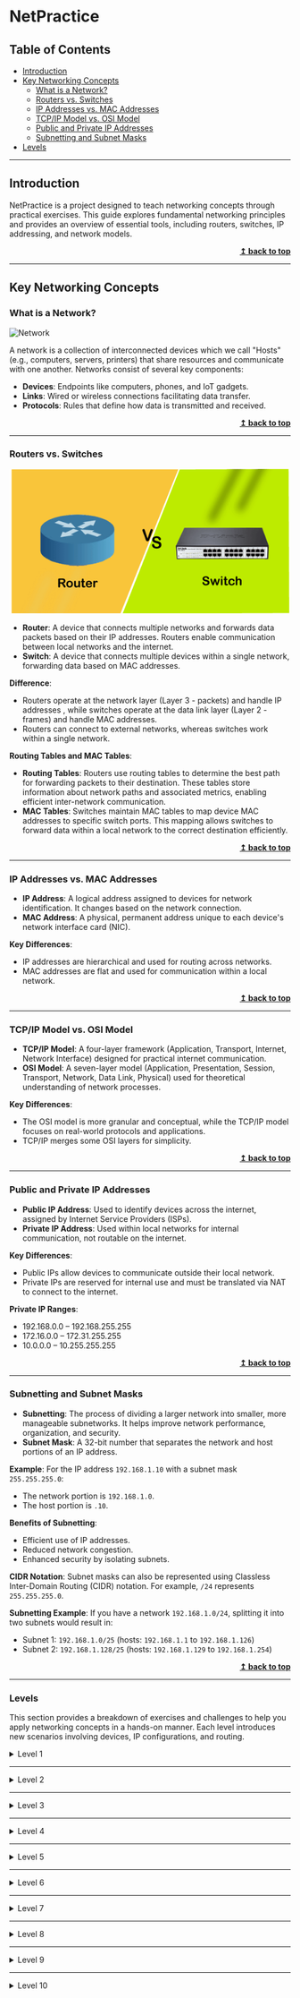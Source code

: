 # NetPractice


<div id="top"></div>

## Table of Contents

- [Introduction](#introduction)
- [Key Networking Concepts](#key-networking-concepts)
  - [What is a Network?](#what-is-a-network)
  - [Routers vs. Switches](#routers-vs-switches)
  - [IP Addresses vs. MAC Addresses](#ip-addresses-vs-mac-addresses)
  - [TCP/IP Model vs. OSI Model](#tcpip-model-vs-osi-model)
  - [Public and Private IP Addresses](#public-and-private-ip-addresses)
  - [Subnetting and Subnet Masks](#subnetting-and-subnet-masks)
- [Levels](#levels)

---

## Introduction

NetPractice is a project designed to teach networking concepts through practical exercises. This guide explores fundamental networking principles and provides an overview of essential tools, including routers, switches, IP addressing, and network models.

<div align="right">
  <b><a href="#top">↥ back to top</a></b>
</div>

---

## Key Networking Concepts

### What is a Network?

![Network](img/network.svg)

A network is a collection of interconnected devices which we call "Hosts" (e.g., computers, servers, printers) that share resources and communicate with one another. Networks consist of several key components:

- **Devices**: Endpoints like computers, phones, and IoT gadgets.
- **Links**: Wired or wireless connections facilitating data transfer.
- **Protocols**: Rules that define how data is transmitted and received.

<div align="right">
  <b><a href="#top">↥ back to top</a></b>
</div>

---

### Routers vs. Switches

![router-vs-switch](img/router-vs-switch.png)

- **Router**: A device that connects multiple networks and forwards data packets based on their IP addresses. Routers enable communication between local networks and the internet.
- **Switch**: A device that connects multiple devices within a single network, forwarding data based on MAC addresses.

**Difference**:
- Routers operate at the network layer (Layer 3 - packets) and handle IP addresses , while switches operate at the data link layer (Layer 2 - frames) and handle MAC addresses.
- Routers can connect to external networks, whereas switches work within a single network.

**Routing Tables and MAC Tables**:
- **Routing Tables**: Routers use routing tables to determine the best path for forwarding packets to their destination. These tables store information about network paths and associated metrics, enabling efficient inter-network communication.
- **MAC Tables**: Switches maintain MAC tables to map device MAC addresses to specific switch ports. This mapping allows switches to forward data within a local network to the correct destination efficiently.

<div align="right">
  <b><a href="#top">↥ back to top</a></b>
</div>

---

### IP Addresses vs. MAC Addresses

- **IP Address**: A logical address assigned to devices for network identification. It changes based on the network connection.
- **MAC Address**: A physical, permanent address unique to each device's network interface card (NIC).

**Key Differences**:
- IP addresses are hierarchical and used for routing across networks.
- MAC addresses are flat and used for communication within a local network.

<div align="right">
  <b><a href="#top">↥ back to top</a></b>
</div>

---

### TCP/IP Model vs. OSI Model

- **TCP/IP Model**: A four-layer framework (Application, Transport, Internet, Network Interface) designed for practical internet communication.
- **OSI Model**: A seven-layer model (Application, Presentation, Session, Transport, Network, Data Link, Physical) used for theoretical understanding of network processes.

**Key Differences**:
- The OSI model is more granular and conceptual, while the TCP/IP model focuses on real-world protocols and applications.
- TCP/IP merges some OSI layers for simplicity.

<div align="right">
  <b><a href="#top">↥ back to top</a></b>
</div>

---

### Public and Private IP Addresses

- **Public IP Address**: Used to identify devices across the internet, assigned by Internet Service Providers (ISPs).
- **Private IP Address**: Used within local networks for internal communication, not routable on the internet.

**Key Differences**:
- Public IPs allow devices to communicate outside their local network.
- Private IPs are reserved for internal use and must be translated via NAT to connect to the internet.

**Private IP Ranges**:
- 192.168.0.0 – 192.168.255.255
- 172.16.0.0 – 172.31.255.255
- 10.0.0.0 – 10.255.255.255

<div align="right">
  <b><a href="#top">↥ back to top</a></b>
</div>

---

### Subnetting and Subnet Masks

- **Subnetting**: The process of dividing a larger network into smaller, more manageable subnetworks. It helps improve network performance, organization, and security.
- **Subnet Mask**: A 32-bit number that separates the network and host portions of an IP address.

**Example**:
For the IP address `192.168.1.10` with a subnet mask `255.255.255.0`:
- The network portion is `192.168.1.0`.
- The host portion is `.10`.

**Benefits of Subnetting**:
- Efficient use of IP addresses.
- Reduced network congestion.
- Enhanced security by isolating subnets.

**CIDR Notation**:
Subnet masks can also be represented using Classless Inter-Domain Routing (CIDR) notation. For example, `/24` represents `255.255.255.0`.

**Subnetting Example**:
If you have a network `192.168.1.0/24`, splitting it into two subnets would result in:
- Subnet 1: `192.168.1.0/25` (hosts: `192.168.1.1` to `192.168.1.126`)
- Subnet 2: `192.168.1.128/25` (hosts: `192.168.1.129` to `192.168.1.254`)

<div align="right">
  <b><a href="#top">↥ back to top</a></b>
</div>

---

### Levels

This section provides a breakdown of exercises and challenges to help you apply networking concepts in a hands-on manner. Each level introduces new scenarios involving devices, IP configurations, and routing.

<details>
  <summary>Level 1</summary>
  <br>
  <img src="" alt="level1">  
  <br>
  <br>
</details>

---

<details>
  <summary>Level 2</summary>
  <br>
  <img src="" alt="level2">  
  <br>
  <br>
</details>

---

<details>
  <summary>Level 3</summary>
  <br>
  <img src="" alt="level3">  
  <br>
  <br>
</details>

---

<details>
  <summary>Level 4</summary>
  <br>
  <img src="" alt="level4">  
  <br>
  <br>
</details>

---

<details>
  <summary>Level 5</summary>
  <br>
  <img src="" alt="level5">  
  <br>
  <br>
</details>

---

<details>
  <summary>Level 6</summary>
  <br>
  <img src="" alt="level6">  
  <br>
  <br>
</details>

---

<details>
  <summary>Level 7</summary>
  <br>
  <img src="" alt="level7">  
  <br>
  <br>
</details>

---

<details>
  <summary>Level 8</summary>
  <br>
  <img src="" alt="level8">  
  <br>
  <br>
</details>

---

<details>
  <summary>Level 9</summary>
  <br>
  <img src="" alt="level9">  
  <br>
  <br>
</details>

---

<details>
  <summary>Level 10</summary>
  <br>
  <img src="" alt="level10">  
  <br>
  <br>
</details>

